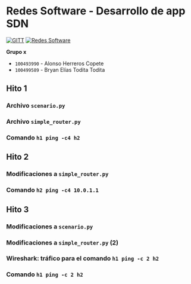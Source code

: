# Redes Software - Desarrollo de app SDN

<!-- [![CC BY-SA 4.0][shield-cc-by-sa]][cc-by-sa] -->
<!-- markdownlint-disable MD053 -->
[![GITT][shield-gitt]][gitt]
[![Redes Software][shield-sns]][sns]

**Grupo x**

* `100493990` - Alonso Herreros Copete
* `100499589` - Bryan Elías Todita Todita

## Hito 1

### Archivo `scenario.py`

### Archivo `simple_router.py`

### Comando `h1 ping -c4 h2`

## Hito 2

### Modificaciones a `simple_router.py`

### Comando `h2 ping -c4 10.0.1.1`

## Hito 3

### Modificaciones a `scenario.py`

### Modificaciones a `simple_router.py` (2)

### Wireshark: tráfico para el comando `h1 ping -c 2 h2`

### Comando `h1 ping -c 2 h2`

[shield-cc-by-sa]: https://img.shields.io/badge/License-CC%20BY--SA%204.0-lightgrey.svg
[shield-gitt]:     https://img.shields.io/badge/Degree-Telecommunication_Technologies_Engineering_|_UC3M-eee
[shield-sns]:      https://img.shields.io/badge/Course-Shared_Networks-eee

[cc-by-sa]: https://creativecommons.org/licenses/by-sa/4.0/
[gitt]:     https://uc3m.es/bachelor-degree/telecommunication
[sns]:      https://aplicaciones.uc3m.es/cpa/generaFicha?est=252&plan=445&asig=18485&idioma=2
